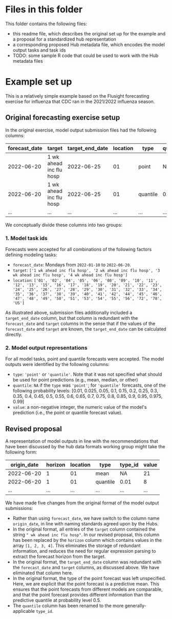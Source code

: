# Files in this folder

This folder contains the following files:
 * this readme file, which describes the original set up for the example and a proposal for a standardized hub representation
 * a corresponding proposed Hub metadata file, which encodes the model output tasks and task ids
 * TODO: some sample R code that could be used to work with the Hub metadata files

# Example set up

This is a relatively simple example based on the Flusight forecasting exercise for influenza that CDC ran in the 2021/2022 influenza season.

## Original forecasting exercise setup

In the original exercise, model output submission files had the following columns:

| forecast_date | target | target_end_date | location | type | quantile | value |
|---------------|--------|-----------------|----------|------|----------|-------|
2022-06-20 | 1 wk ahead inc flu hosp | 2022-06-25 | 01 | point    | NA   | 21
2022-06-20 | 1 wk ahead inc flu hosp | 2022-06-25 | 01 | quantile | 0.01 | 8
... | ... | ... | ... | ... | ... | ...

We conceptually divide these columns into two groups:

### 1. Model task ids

Forecasts were accepted for all combinations of the following factors defining modeling tasks:
 * `forecast_date`: Mondays from `2022-01-10` to `2022-06-20`.
 * `target`: `['1 wk ahead inc flu hosp', '2 wk ahead inc flu hosp', '3 wk ahead inc flu hosp', '4 wk ahead inc flu hosp']`
 * `location`: `['01', '02', '04', '05', '06', '08', '09', '10', '11', '12', '13', '15', '16', '17', '18', '19', '20', '21', '22', '23', '24', '25', '26', '27', '28', '29', '30', '31', '32', '33', '34', '35', '36', '37', '38', '39', '40', '41', '42', '44', '45', '46', '47', '48', '49', '50', '51', '53', '54', '55', '56', '72', '78', 'US']`

As illustrated above, submission files additionally included a `target_end_date` column, but that column is redundant with the `forecast_date` and `target` columns in the sense that if the values of the `forecast_date` and `target` are known, the `target_end_date` can be calculated directly.

### 2. Model output representations

For all model tasks, point and quantile forecasts were accepted. The model outputs were identified by the following columns:
 * `type`: `'point'` or `'quantile'`. Note that it was not specified what should be used for point predictions (e.g., mean, median, or other)
 * `quantile`: `NA` if the `type` was `'point'`; for `'quantile'` forecasts, one of the following probability levels: [0.01, 0.025, 0.05, 0.1, 0.15, 0.2, 0.25, 0.3, 0.35, 0.4, 0.45, 0.5, 0.55, 0.6, 0.65, 0.7, 0.75, 0.8, 0.85, 0.9, 0.95, 0.975, 0.99]
 * `value`: a non-negative integer, the numeric value of the model's prediction (i.e., the point or quantile forecast value).

## Revised proposal

A representation of model outputs in line with the recommendations that have been discussed by the hub data formats working group might take the following form:

| origin_date | horizon | location | type | type_id | value |
|---------------|--------|----------|------|----------|-------|
2022-06-20 | 1 | 01 | mean    | NA   | 21
2022-06-20 | 1 | 01 | quantile | 0.01 | 8
... | ... | ... | ... | ... | ...

We have made five changes from the original format of the model output submissions:
 * Rather than using `forecast_date`, we have switch to the column name `origin_date`, in line with naming standards agreed upon by the Hubs.
 * In the original format, all entries of the `target` column contained the string `" wk ahead inc flu hosp"`. In our revised proposal, this column has been replaced by the `horizon` column which contains values in the array `[1, 2, 3, 4]`. This eliminates the storage of redundant information, and reduces the need for regular expression parsing to extract the forecast horizon from the target.
 * In the original format, the `target_end_date` column was redundant with the `forecast_date` and `target` columns, as discussed above. We have eliminated that column here.
 * In the original format, the type of the point forecast was left unspecified. Here, we are explicit that the point forecast is a predictive mean. This ensures that the point forecasts from different models are comparable, and that the point forecast provides different information than the predictive quantile at probability level 0.5.
 * The `quantile` column has been renamed to the more generally-applicable `type_id`.
